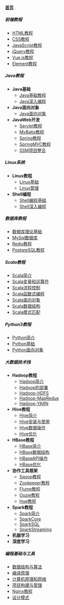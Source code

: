 #### [首页](?file=home-首页)

##### 前端教程

- [HTML教程](?file=01-前端教程/001-HTML教程 "HTML教程")
- [CSS教程](?file=01-前端教程/002-CSS教程 "CSS教程")
- [JavaScript教程](?file=01-前端教程/003-JavaScript教程 "JavaScript教程")
- [jQuery教程](?file=01-前端教程/004-jQuery教程 "jQuery教程")
- [Vue.js教程](?file=01-前端教程/005-Vue.js教程 "Vue.js教程")
- [Element教程](?file=01-前端教程/006-Element教程 "Element教程")

##### Java教程

- **Java基础**
	- [Java基础教程](?file=02-Java教程/01-Java基础/001-Java基础教程 "Java基础教程")
	- [Java深入编程](?file=02-Java教程/01-Java基础/002-Java深入编程 "Java深入编程")
- **Java面向对象**
	- [Java面向对象](?file=02-Java教程/02-Java面向对象/001-Java面向对象 "Java面向对象")
- **JavaWeb开发**
	- [Servlet教程](?file=02-Java教程/03-JavaWeb开发/001-Servlet教程 "Servlet教程")
	- [MyBatis教程](?file=02-Java教程/03-JavaWeb开发/002-MyBatis教程 "MyBatis教程")
	- [Spring教程](?file=02-Java教程/03-JavaWeb开发/003-Spring教程 "Spring教程")
	- [SpringMVC教程](?file=02-Java教程/03-JavaWeb开发/004-SpringMVC教程 "SpringMVC教程")
	- [SSM项目整合](?file=02-Java教程/03-JavaWeb开发/005-SSM项目整合 "SSM项目整合")

##### Linux系统

- **Linux教程**
	- [Linux基础](?file=03-Linux系统/01-Linux教程/001-Linux基础 "Linux基础")
	- [Linux管理](?file=03-Linux系统/01-Linux教程/002-Linux管理 "Linux管理")
- **Shell编程**
	- [Shell编程基础](?file=03-Linux系统/02-Shell编程/001-Shell编程基础 "Shell编程基础")
	- [Shell深入编程](?file=03-Linux系统/02-Shell编程/002-Shell深入编程 "Shell深入编程")

##### 数据库教程
- [数据库理论基础](?file=04-数据库教程/001-数据库理论基础 "数据库理论基础")
- [MySql数据库](?file=04-数据库教程/002-MySql数据库 "MySql数据库")
- [Redis教程](?file=04-数据库教程/003-Redis教程 "Redis教程")
- [PostgreSQL教程](?file=04-数据库教程/004-PostgreSQL教程 "PostgreSQL教程")

##### Scala教程
- [Scala简介](?file=05-Scala教程/001-Scala简介 "Scala简介")
- [Scala变量和运算符](?file=05-Scala教程/002-Scala变量和运算符 "Scala变量和运算符")
- [Scala流程控制](?file=05-Scala教程/003-Scala流程控制 "Scala流程控制")
- [Scala函数式编程](?file=05-Scala教程/004-Scala函数式编程 "Scala函数式编程")
- [Scala面向对象](?file=05-Scala教程/005-Scala面向对象 "Scala面向对象")
- [Scala数据结构](?file=05-Scala教程/006-Scala数据结构 "Scala数据结构")
- [Scala模式匹配](?file=05-Scala教程/007-Scala模式匹配 "Scala模式匹配")

##### Python3教程
- [Python简介](?file=06-Python3教程/001-Python简介 "Python简介")
- [Python基础](?file=06-Python3教程/002-Python基础 "Python基础")
- [Python面向对象](?file=06-Python3教程/003-Python面向对象 "Python面向对象")

##### 大数据技术栈
- **Hadoop教程**
	- [Hadoop简介](?file=07-大数据技术栈/01-Hadoop教程/001-Hadoop简介 "Hadoop简介")
	- [Hadoop的部署](?file=07-大数据技术栈/01-Hadoop教程/002-Hadoop的部署 "Hadoop的部署")
	- [Hadoop-HDFS](?file=07-大数据技术栈/01-Hadoop教程/004-Hadoop-HDFS "Hadoop-HDFS")
	- [Hadoop-MapRedue](?file=07-大数据技术栈/01-Hadoop教程/005-Hadoop-MapRedue "Hadoop-MapRedue")
	- [Hadoop-YARN](?file=07-大数据技术栈/01-Hadoop教程/006-Hadoop-YARN "Hadoop-YARN")
- **Hive教程**
	- [Hive简介](?file=07-大数据技术栈/02-Hive教程/001-Hive简介 "Hive简介")
	- [Hive安装与使用](?file=07-大数据技术栈/02-Hive教程/002-Hive安装与使用 "Hive安装与使用")		
	- [Hive数据操作](?file=07-大数据技术栈/02-Hive教程/003-Hive数据操作 "Hive数据操作")
	- [Hive优化](?file=07-大数据技术栈/02-Hive教程/004-Hive优化 "Hive优化")
- **HBase教程**
	- [HBase简介](?file=07-大数据技术栈/03-HBase教程/001-HBase简介 "HBase简介")
	- [HBase数据结构](?file=07-大数据技术栈/03-HBase教程/002-HBase数据结构 "HBase数据结构")
	- [HBaseAPI操作](?file=07-大数据技术栈/03-HBase教程/003-HBaseAPI操作 "HBaseAPI操作")
	- [HBase优化](?file=07-大数据技术栈/03-HBase教程/004-HBase优化 "HBase优化")
- **协作工具框架**
	- [Sqoop教程](?file=07-大数据技术栈/04-协作工具框架/001-Sqoop教程 "Sqoop教程")
	- [Zookeeper教程](?file=07-大数据技术栈/04-协作工具框架/002-Zookeeper教程 "Zookeeper教程")
	- [Flume教程](?file=07-大数据技术栈/04-协作工具框架/003-Flume教程 "Flume教程")
	- [Oozie教程](?file=07-大数据技术栈/04-协作工具框架/004-Oozie教程 "Oozie教程")
	- [Hue教程](?file=07-大数据技术栈/04-协作工具框架/005-Hue教程 "Hue教程")
- **Spark教程**
  - [Spark简介](?file=07-大数据技术栈/05-Spark教程/001-Spark简介 "Spark简介")
  - [SparkCore](?file=07-大数据技术栈/05-Spark教程/002-SparkCore "SparkCore")
  - [SparkSQL](?file=07-大数据技术栈/05-Spark教程/003-SparkSQL "SparkSQL")
  - [SparkStreaming](?file=07-大数据技术栈/05-Spark教程/004-SparkStreaming "SparkStreaming")
- **机器学习**
- **深度学习**

##### 编程基础与工具
- [数据结构与算法](?file=08-编程基础与工具/001-数据结构与算法 "数据结构与算法")
- [编译原理](?file=08-编程基础与工具/002-编译原理 "编译原理")
- [计算机原理和网络](?file=08-编程基础与工具/003-计算机原理和网络 "计算机原理和网络")
- [项目构建与管理](?file=08-编程基础与工具/004-项目构建与管理 "项目构建与管理")
- [Nginx教程](?file=08-编程基础与工具/005-Nginx教程 "Nginx教程")
- [设计模式](?file=08-编程基础与工具/006-设计模式 "设计模式")